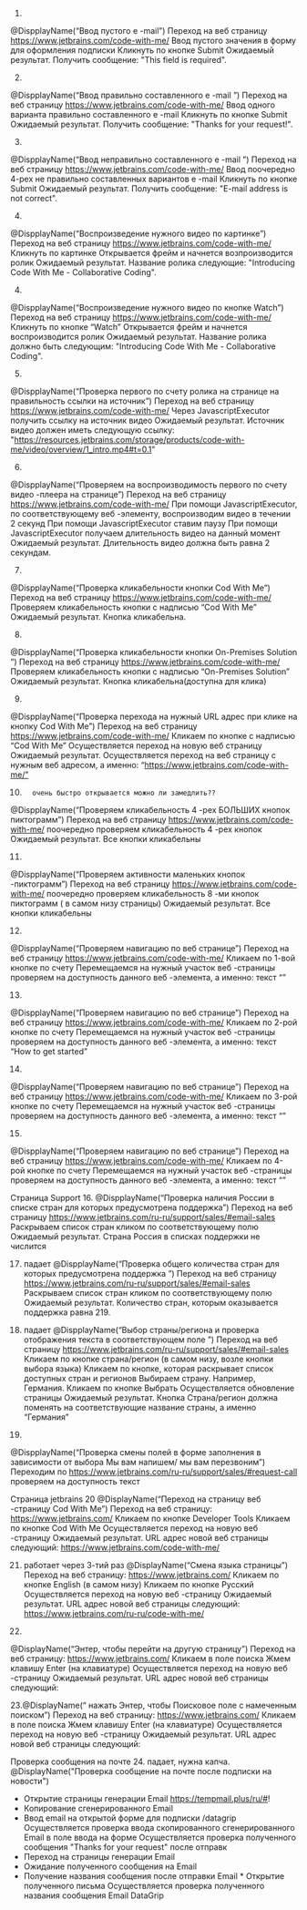 1.
@DispplayName(“Ввод пустого e -mail”)
Переход на веб страницу https://www.jetbrains.com/code-with-me/
Ввод пустого значения в форму для оформления подписки
Кликнуть по кнопке Submit
Ожидаемый результат. Получить сообщение: "This field is required".

2.
@DispplayName(“Ввод правильно составленного e -mail ”)
Переход на веб страницу https://www.jetbrains.com/code-with-me/
Ввод одного варианта правильно составленного e -mail
Кликнуть по кнопке Submit
Ожидаемый результат. Получить сообщение: "Thanks for your request!".

3.
@DispplayName(“Ввод неправильно составленного e -mail ”)
Переход на веб страницу https://www.jetbrains.com/code-with-me/
Ввод поочередно 4-рех  не  правильно составленных вариантов e -mail
Кликнуть по кнопке Submit
Ожидаемый результат. Получить сообщение: "E-mail address is not correct".

4.
@DispplayName(“Воспроизведение нужного видео по картинке”)
Переход на веб страницу https://www.jetbrains.com/code-with-me/
Кликнуть по картинке
Открывается фрейм и начнется возпроизводится ролик
Ожидаемый результат. Название ролика следующие: "Introducing Code With Me - Collaborative Coding".

4.
@DispplayName(“Воспроизведение нужного видео по кнопке Watch”)
Переход на веб страницу https://www.jetbrains.com/code-with-me/
Кликнуть по кнопке “Watch”
Открывается фрейм и начнется воспроизводится ролик
Ожидаемый результат. Название ролика должно быть следующим: "Introducing Code With Me - Collaborative Coding".

5.
@DispplayName(“Проверка первого по счету ролика на странице на правильность ссылки на источник”)
Переход на веб страницу https://www.jetbrains.com/code-with-me/
Через JavascriptExecutor получить ссылку на источник видео
Ожидаемый результат. Источник видео должен иметь следующую ссылку:
"https://resources.jetbrains.com/storage/products/code-with-me/video/overview/1_intro.mp4#t=0.1"


6.
@DispplayName(“Проверяем на воспроизводимость первого по счету видео -плеера на странице”)
Переход на веб страницу https://www.jetbrains.com/code-with-me/
При помощи JavascriptExecutor, по соответствующему веб -элементу, воспроизводим  видео в течении 2 секунд
При помощи JavascriptExecutor ставим паузу
При помощи JavascriptExecutor получаем длительность видео на данный момент
Ожидаемый результат. Длительность видео должна быть равна 2 секундам.

7.
@DispplayName(“Проверка кликабельности кнопки Cod With Me”)
Переход на веб страницу https://www.jetbrains.com/code-with-me/
Проверяем кликабельность кнопки с надписью “Cod With Me”
Ожидаемый результат.  Кнопка кликабельна. 

8.
@DispplayName(“Проверка кликабельности кнопки On-Premises Solution ”)
Переход на веб страницу https://www.jetbrains.com/code-with-me/
Проверяем кликабельность кнопки с надписью “On-Premises Solution”
Ожидаемый результат. Кнопка кликабельна(доступна для клика)

9.
@DispplayName(“Проверка перехода на нужный URL адрес при клике на кнопку Cod With Me”)
Переход на веб страницу https://www.jetbrains.com/code-with-me/
Кликаем по кнопке с надписью “Cod With Me”
Осуществляется переход на новую веб страницу
Ожидаемый результат.  Осуществляется переход на веб страницу с нужным веб адресом, а именно: “https://www.jetbrains.com/code-with-me/”


10.       очень быстро открывается можно ли замедлить??
@DispplayName(“Проверяем кликабельность 4 -рех БОЛЬШИХ кнопок пиктограмм”)
Переход на веб страницу https://www.jetbrains.com/code-with-me/
поочередно проверяем кликабельность 4 -рех кнопок
Ожидаемый результат. Все кнопки кликабельны


11.
@DispplayName(“Проверяем активности маленьких кнопок -пиктограмм”)
Переход на веб страницу https://www.jetbrains.com/code-with-me/
поочередно проверяем кликабельность 8 -ми кнопок пиктограмм ( в самом низу страницы)
Ожидаемый результат. Все кнопки кликабельны




12. 
@DispplayName(“Проверяем навигацию по веб странице”)
Переход на веб страницу https://www.jetbrains.com/code-with-me/
Кликаем по 1-вой кнопке по счету
Перемещаемся на нужный участок веб -страницы
проверяем на доступность данного веб -элемента, а именно: текст “”


13. 
@DispplayName(“Проверяем навигацию по веб странице”)
Переход на веб страницу https://www.jetbrains.com/code-with-me/
Кликаем по 2-рой кнопке по счету
Перемещаемся на нужный участок веб -страницы
проверяем на доступность данного веб -элемента, а именно: текст “How to get started”

14. 
@DispplayName(“Проверяем навигацию по веб странице”)
Переход на веб страницу https://www.jetbrains.com/code-with-me/
Кликаем по 3-рой кнопке по счету
Перемещаемся на нужный участок веб -страницы
проверяем на доступность данного веб -элемента, а именно: текст “”


15. 
@DispplayName(“Проверяем навигацию по веб странице”)
Переход на веб страницу https://www.jetbrains.com/code-with-me/
Кликаем по 4-рой кнопке по счету
Перемещаемся на нужный участок веб -страницы
проверяем на доступность данного веб -элемента, а именно: текст “”




Страница Support
16.
@DispplayName(“Проверка наличия России в списке стран для которых предусмотрена поддержка”)
Переход на веб страницу https://www.jetbrains.com/ru-ru/support/sales/#email-sales
Раскрываем список стран кликом по соответствующему полю
Ожидаемый результат. Страна Россия в списках поддержки не числится



17. падает
@DispplayName(“Проверка общего количества стран для которых предусмотрена поддержка ”)
Переход на веб страницу https://www.jetbrains.com/ru-ru/support/sales/#email-sales
Раскрываем список стран кликом по соответствующему полю
Ожидаемый результат. Количество стран, которым оказывается поддержка равна 219.


18. падает
@DispplayName(“Выбор страны/региона и проверка отображения текста в соответствующем поле ”)
Переход на веб страницу https://www.jetbrains.com/ru-ru/support/sales/#email-sales
Кликаем по кнопке  страна/регион (в самом низу, возле кнопки выбора языка)
Кликаем по кнопке, которая раскрывает список доступных стран и регионов
Выбираем страну. Например, Германия.
Кликаем по кнопке Выбрать
Осуществляется обновление страницы
Ожидаемый результат. Кнопка Страна/регион должна поменять на соответствующие название страны, а именно “Германия”

19.
@DispplayName(“Проверка смены полей в форме заполнения в зависимости от выбора Мы вам напишем/ мы вам перезвоним”)
Переходим по https://www.jetbrains.com/ru-ru/support/sales/#request-call
проверяем на доступность текст





Страница jetbrains
20
@DisplayName(“Переход на страницу веб -страницу Cod With Me”)
Переход на веб страницу: https://www.jetbrains.com/ 
Кликаем по кнопке Developer Tools
Кликаем по кнопке Cod With Me
Осуществляется переход на новую веб -страницу
Ожидаемый результат. URL адрес новой веб страницы следующий: https://www.jetbrains.com/code-with-me/

21. работает через 3-тий раз
@DisplayName(“Смена языка страницы”)
Переход на веб страницу: https://www.jetbrains.com/ 
Кликаем по кнопке English (в самом низу)
Кликаем по кнопке Русский
Осуществляется переход на новую веб -страницу
Ожидаемый результат. URL адрес новой веб страницы следующий: 
https://www.jetbrains.com/ru-ru/code-with-me/


22.
@DisplayName(“Энтер, чтобы перейти на другую страницу”)
Переход на веб страницу: https://www.jetbrains.com/ 
Кликаем в поле поиска
Жмем клавишу Enter (на клавиатуре)
Осуществляется переход на новую веб -страницу
Ожидаемый результат. URL адрес новой веб страницы следующий: 

23.@DisplayName(“ нажать Энтер, чтобы Поисковое поле с намеченным поиском”)
Переход на веб страницу: https://www.jetbrains.com/ 
Кликаем в поле поиска
Жмем клавишу Enter (на клавиатуре)
Осуществляется переход на новую веб -страницу
Ожидаемый результат. URL адрес новой веб страницы следующий: 


Проверка сообщения на почте
24. падает, нужна капча.
@DisplayName("Проверка сообщение на почте после подписки на новости")
 * Открытие страницы генерации Email https://tempmail.plus/ru/#!
 * Копирование сгенерированного Email
 * Ввод email на открытой форме для подписки /datagrip Осуществляется проверка ввода скопированного сгенерированного Email в поле ввода на форме Осуществляется проверка полученного сообщения "Thanks for your request" после отправк
* Переход на страницы генерации Email
 * Ожидание полученного сообщения на Email
 * Получение названия сообщения после отправки Email * Открытие полученного письма Осуществляется проверка полученного названия сообщения Email DataGrip
